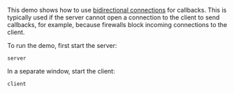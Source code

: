 This demo shows how to use [bidirectional connections][1] for callbacks.
This is typically used if the server cannot open a connection to the
client to send callbacks, for example, because firewalls block
incoming connections to the client.

To run the demo, first start the server:

```
server
```

In a separate window, start the client:

```
client
```

[1]: https://doc.zeroc.com/display/Ice37/Bidirectional+Connections
